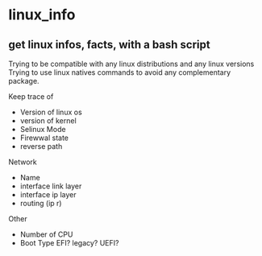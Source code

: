 # linux_info
## get linux infos, facts, with a bash script
Trying to be compatible with any linux distributions and any linux versions
Trying to use linux natives commands to avoid any complementary package.


Keep trace of
- Version of linux os
- version of kernel
- Selinux Mode
- Firewwal state 
- reverse path

Network
- Name 
- interface link layer
- interface ip layer
- routing (ip r)

Other
- Number of CPU
- Boot Type EFI? legacy? UEFI?


